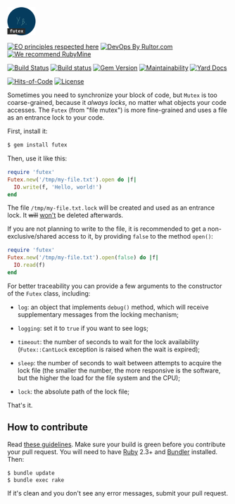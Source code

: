 <img src="/logo.svg" width="64px" height="64px"/>

[![EO principles respected here](https://www.elegantobjects.org/badge.svg)](https://www.elegantobjects.org)
[![DevOps By Rultor.com](https://www.rultor.com/b/yegor256/futex)](https://www.rultor.com/p/yegor256/futex)
[![We recommend RubyMine](https://www.elegantobjects.org/rubymine.svg)](https://www.jetbrains.com/ruby/)

[![Build Status](https://travis-ci.org/yegor256/futex.svg)](https://travis-ci.org/yegor256/futex)
[![Build status](https://ci.appveyor.com/api/projects/status/po1mn8ca96jk0llr?svg=true)](https://ci.appveyor.com/project/yegor256/futex)
[![Gem Version](https://badge.fury.io/rb/futex.svg)](https://badge.fury.io/rb/futex)
[![Maintainability](https://api.codeclimate.com/v1/badges/5528e182bb5e4a2ecc1f/maintainability)](https://codeclimate.com/github/yegor256/futex/maintainability)
[![Yard Docs](https://img.shields.io/badge/yard-docs-blue.svg)](https://rubydoc.info/github/yegor256/futex/master/frames)

[![Hits-of-Code](https://hitsofcode.com/github/yegor256/futex)](https://hitsofcode.com/view/github/yegor256/futex)
[![License](https://img.shields.io/badge/license-MIT-green.svg)](https://github.com/yegor256/futex/blob/master/LICENSE.txt)

Sometimes you need to synchronize your block of code, but `Mutex` is too coarse-grained,
because it _always locks_, no matter what objects your code accesses. The
`Futex` (from "file mutex") is more fine-grained and uses a file as an
entrance lock to your code.

First, install it:

```bash
$ gem install futex
```

Then, use it like this:

```ruby
require 'futex'
Futex.new('/tmp/my-file.txt').open do |f|
  IO.write(f, 'Hello, world!')
end
```

The file `/tmp/my-file.txt.lock` will be created and used as an entrance lock.
It <del>will</del> [won't](https://github.com/yegor256/futex/issues/5) be deleted afterwards.

If you are not planning to write to the file, it is recommended to get
a non-exclusive/shared access to it, by providing `false` to the method
`open()`:

```ruby
require 'futex'
Futex.new('/tmp/my-file.txt').open(false) do |f|
  IO.read(f)
end
```

For better traceability you can provide a few arguments to the
constructor of the `Futex` class, including:

  * `log`: an object that implements `debug()` method, which will
    receive supplementary messages from the locking mechanism;

  * `logging`: set it to `true` if you want to see logs;

  * `timeout`: the number of seconds to wait for the lock availability
    (`Futex::CantLock` exception is raised when the wait is expired);

  * `sleep`: the number of seconds to wait between attempts to acquire
    the lock file (the smaller the number, the more responsive is the software,
    but the higher the load for the file system and the CPU);

  * `lock`: the absolute path of the lock file;

That's it.

## How to contribute

Read [these guidelines](https://www.yegor256.com/2014/04/15/github-guidelines.html).
Make sure your build is green before you contribute
your pull request. You will need to have [Ruby](https://www.ruby-lang.org/en/) 2.3+ and
[Bundler](https://bundler.io/) installed. Then:

```
$ bundle update
$ bundle exec rake
```

If it's clean and you don't see any error messages, submit your pull request.
